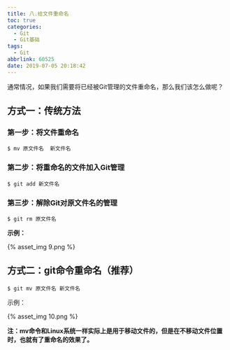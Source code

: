```yaml
---
title: 八.给文件重命名
toc: true
categories:
  - Git
  - Git基础
tags:
  - Git
abbrlink: 60525
date: 2019-07-05 20:18:42
---
```


​	通常情况，如果我们需要将已经被Git管理的文件重命名，那么我们该怎么做呢？

<!--more-->

## **方式一：传统方法**

### **第一步：将文件重命名**

```shell
$ mv 原文件名  新文件名
```

### **第二步：将重命名的文件加入Git管理**

```shell
$ git add 新文件名
```

### **第三步：解除Git对原文件名的管理**

```shell
$ git rm 原文件名
```

**示例：**

{% asset_img 9.png %}

## **方式二：git命令重命名（推荐）**

```shell
$ git mv 原文件名 新文件名
```

示例：

{% asset_img 10.png %}

**注：mv命令和Linux系统一样实际上是用于移动文件的，但是在不移动文件位置时，也就有了重命名的效果了。**

